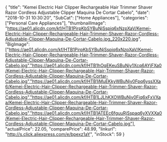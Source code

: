 {
	"title": "Kemei Electric Hair Clipper Rechargeable Hair Trimmer Shaver Razor Cordless Adjustable Clipper Maquina De Cortar Cabelo",
	"date": "2018-10-31 10:30:20",
	"SubCat": ["Home Appliances"],
	"categories": ["Personal Care Appliances"],
	"thumbnailImage": "https://ae01.alicdn.com/kf/HTB1PirpKbSYBuNjSspiq6xNzpXaV/Kemei-Electric-Hair-Clipper-Rechargeable-Hair-Trimmer-Shaver-Razor-Cordless-Adjustable-Clipper-Maquina-De-Cortar-Cabelo.jpg_220x220.jpg",
	"BigImage": ["https://ae01.alicdn.com/kf/HTB1PirpKbSYBuNjSspiq6xNzpXaV/Kemei-Electric-Hair-Clipper-Rechargeable-Hair-Trimmer-Shaver-Razor-Cordless-Adjustable-Clipper-Maquina-De-Cortar-Cabelo.jpg","https://ae01.alicdn.com/kf/HTB1hOqEKeuSBuNjy1Xcq6AYjFXa0/Kemei-Electric-Hair-Clipper-Rechargeable-Hair-Trimmer-Shaver-Razor-Cordless-Adjustable-Clipper-Maquina-De-Cortar-Cabelo.jpg","https://ae01.alicdn.com/kf/HTB1iMuEKkyWBuNjy0Fpq6yssXXa6/Kemei-Electric-Hair-Clipper-Rechargeable-Hair-Trimmer-Shaver-Razor-Cordless-Adjustable-Clipper-Maquina-De-Cortar-Cabelo.jpg","https://ae01.alicdn.com/kf/HTB1LJLhKXOWBuNjy0Fiq6xFxVXaa/Kemei-Electric-Hair-Clipper-Rechargeable-Hair-Trimmer-Shaver-Razor-Cordless-Adjustable-Clipper-Maquina-De-Cortar-Cabelo.jpg","https://ae01.alicdn.com/kf/HTB1ATEEc6fguuRjSspaq6yXVXXa0/Kemei-Electric-Hair-Clipper-Rechargeable-Hair-Trimmer-Shaver-Razor-Cordless-Adjustable-Clipper-Maquina-De-Cortar-Cabelo.jpg"],
	"actualPrice": 22.05,
	"comparePrice": 48.99,
	"linkurl": "http://s.click.aliexpress.com/e/bpexz1aY",
	"inStock": 59
}
